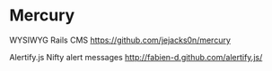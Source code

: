 # Mercury
WYSIWYG Rails CMS
https://github.com/jejacks0n/mercury

Alertify.js
Nifty alert messages
http://fabien-d.github.com/alertify.js/
